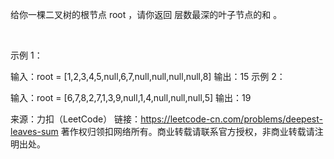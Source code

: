 给你一棵二叉树的根节点 root ，请你返回 层数最深的叶子节点的和 。

 

示例 1：



输入：root = [1,2,3,4,5,null,6,7,null,null,null,null,8]
输出：15
示例 2：

输入：root = [6,7,8,2,7,1,3,9,null,1,4,null,null,null,5]
输出：19


来源：力扣（LeetCode）
链接：https://leetcode-cn.com/problems/deepest-leaves-sum
著作权归领扣网络所有。商业转载请联系官方授权，非商业转载请注明出处。